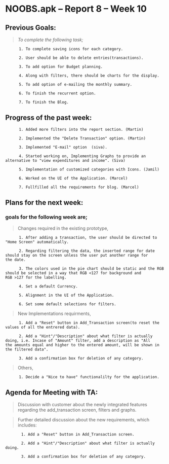 # NOOBS.apk – Report 8 – Week 10

## Previous Goals:

>_To complete the following task;_

          1. To complete saving icons for each category.
          
          2. User should be able to delete entries(transactions).
         
          3. To add option for Budget planning.
          
          4. Along with filters, there should be charts for the display.
          
          5. To add option of e-mailing the monthly summary. 

          6. To finish the recurrent option.
          
          7. To finish the Blog. 

## Progress of the past week:

          1. Added more filters into the report section. (Martin)
          
          2. Implemented the "Delete Transaction" option. (Martin)
          
          3. Implemented "E-mail" option  (siva).
          
          4. Started working on, Implementing Graphs to provide an alternative to "view expenditures and income". (Siva)
   
          5. Implementation of customized categories with Icons. (Jamil)
          
          6. Worked on the UI of the Application. (Marcel)
          
          7. Fullfilled all the requirements for blog. (Marcel)
          
## Plans for the next week:
  
  ### goals for the following week are;
  
   > Changes required in the existing prototype,
          
          1. After adding a transaction, the user should be directed to "Home Screen" automatically.
          
          2. Regarding filtering the data, the inserted range for date should stay on the screen unless the user put another range for                the date.
          
          3. The colors used in the pie chart should be static and the RGB should be selected in a way that RGB <127 for background and              RGB >127 for the labelling.
          
          4. Set a default Currency.
          
          5. Alignment in the UI of the Application.
          
          6. Set some default selections for filters.
          
   > New Implementations requirments,
          
          1. Add a "Reset" button in Add_Transaction screen(to reset the values of all the entrered data).
          
          2. Add a "Hint"/"Description" about what filter is actually doing, i.e. Incase of "Amount" filter, add a description as "All                the amounts equal and higher to the entered amount, will be shown in the filtered data".

          3. Add a confirmation box for deletion of any category.
          
   > Others,
    
          1. Decide a "Nice to have" functionalilty for the application.
          
## Agenda for Meeting with TA:

>Discussion with customer about the newly integrated features regarding the add_transaction screen, filters and graphs.

>Further detailed discussion about the new requirements, which includes:

           1. Add a "Reset" button in Add_Transaction screen.
          
           2. Add a "Hint"/"Description" about what filter is actually doing.

           3. Add a confirmation box for deletion of any category.
           
